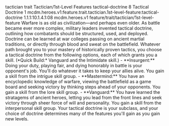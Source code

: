 <ability>
  <metadata>
    <class>tactician</class>
    <feature_type>trait</feature_type>
    <file_dpath>Tactician/1st-Level Features</file_dpath>
    <item_id>tactical-doctrine</item_id>
    <item_index>8</item_index>
    <item_name>Tactical Doctrine</item_name>
    <level>1</level>
    <scc>mcdm.heroes.v1:feature.trait.tactician.1st-level-feature:tactical-doctrine</scc>
    <scdc>1.1.1:10.1.4.1:08</scdc>
    <source>mcdm.heroes.v1</source>
    <type>feature/trait/tactician/1st-level-feature</type>
  </metadata>
  <effects>
    <effect type="mundane">Warfare is as old as civilization—and perhaps even older. As battle became ever more complex, military leaders invented tactical doctrine, outlining how combatants should be structured, used, and deployed. Doctrine can be learned at war colleges passing on ancient martial traditions, or directly through blood and sweat on the battlefield. Whatever path brought you to your mastery of historically proven tactics, you choose a tactical doctrine from the following options, each of which grants you a skill. (*Quick Build:* Vanguard and the Intimidate skill.)
- **Insurgent:** Doing your duty, playing fair, and dying honorably in battle is your opponent&apos;s job. You&apos;ll do whatever it takes to keep your allies alive. You gain a skill from the intrigue skill group.
- **Mastermind:** You have an encyclopedic knowledge of warfare, viewing the battlefield as a game board and seeking victory by thinking steps ahead of your opponents. You gain a skill from the lore skill group.
- **Vanguard:** You have learned the stratagems of ancient heroes, letting you lead from the front lines and seek victory through sheer force of will and personality. You gain a skill from the interpersonal skill group.
Your tactical doctrine is your subclass, and your choice of doctrine determines many of the features you&apos;ll gain as you gain new levels.</effect>
  </effects>
</ability>
